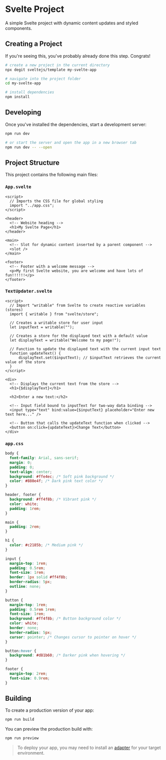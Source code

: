 # Svelte Project

A simple Svelte project with dynamic content updates and styled components.

## Creating a Project

If you're seeing this, you've probably already done this step. Congrats!

```bash
# create a new project in the current directory
npx degit sveltejs/template my-svelte-app

# navigate into the project folder
cd my-svelte-app

# install dependencies
npm install
```

## Developing

Once you've installed the dependencies, start a development server:

```bash
npm run dev

# or start the server and open the app in a new browser tab
npm run dev -- --open
```

## Project Structure

This project contains the following main files:

### `App.svelte`

```svelte
<script>  
  // Imports the CSS file for global styling
  import "../app.css"; 
</script>

<header>
  <!-- Website heading -->
  <h1>My Svelte Page</h1>
</header>

<main>
  <!-- Slot for dynamic content inserted by a parent component -->
  <slot />
</main>

<footer>
  <!-- Footer with a welcome message -->
  <p>My first Svelte website, you are welcome and have lots of fun!!!!!!</p>
</footer>
```

### `TextUpdater.svelte`

```svelte
<script>
  // Import "writable" from Svelte to create reactive variables (stores)
  import { writable } from "svelte/store";

  // Creates a writable store for user input
  let inputText = writable("");

  // Creates a store for the displayed text with a default value
  let displayText = writable("Welcome to my page!");

  // Function to update the displayed text with the current input text
  function updateText() {
      displayText.set($inputText); // $inputText retrieves the current value of the store
  }
</script>

<div>
  <!-- Displays the current text from the store -->
  <h1>{$displayText}</h1>

  <h2>Enter a new text:</h2>

  <!-- Input field bound to inputText for two-way data binding -->
  <input type="text" bind:value={$inputText} placeholder="Enter new text here..." />

  <!-- Button that calls the updateText function when clicked -->
  <button on:click={updateText}>Change Text</button>
</div>
```

### `app.css`

```css
body {
  font-family: Arial, sans-serif;
  margin: 0;
  padding: 0;
  text-align: center;
  background: #ffe4ec; /* Soft pink background */
  color: #880e4f; /* Dark pink text color */
}

header, footer {
  background: #ff4f8b; /* Vibrant pink */
  color: white;
  padding: 1rem;
}

main {
  padding: 2rem;
}

h1 {
  color: #c2185b; /* Medium pink */
}

input {
  margin-top: 1rem;
  padding: 0.5rem;
  font-size: 1rem;
  border: 1px solid #ff4f8b;
  border-radius: 5px;
  outline: none;
}

button {
  margin-top: 1rem;
  padding: 0.5rem 1rem;
  font-size: 1rem;
  background: #ff4f8b; /* Button background color */
  color: white;
  border: none;
  border-radius: 5px;
  cursor: pointer; /* Changes cursor to pointer on hover */
}

button:hover {
  background: #d81b60; /* Darker pink when hovering */
}

footer {
  margin-top: 2rem;
  font-size: 0.9rem;
}
```

## Building

To create a production version of your app:

```bash
npm run build
```

You can preview the production build with:

```bash
npm run preview
```

> To deploy your app, you may need to install an [adapter](https://svelte.dev/docs/kit/adapters) for your target environment.
